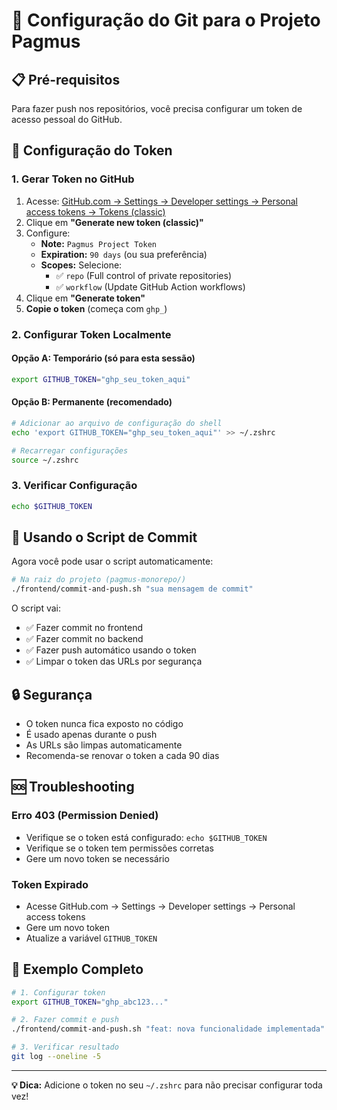 # 🔧 Configuração do Git para o Projeto Pagmus

## 📋 Pré-requisitos

Para fazer push nos repositórios, você precisa configurar um token de acesso pessoal do GitHub.

## 🔑 Configuração do Token

### 1. Gerar Token no GitHub

1. Acesse: [GitHub.com → Settings → Developer settings → Personal access tokens → Tokens (classic)](https://github.com/settings/tokens)
2. Clique em **"Generate new token (classic)"**
3. Configure:
   - **Note:** `Pagmus Project Token`
   - **Expiration:** `90 days` (ou sua preferência)
   - **Scopes:** Selecione:
     - ✅ `repo` (Full control of private repositories)
     - ✅ `workflow` (Update GitHub Action workflows)
4. Clique em **"Generate token"**
5. **Copie o token** (começa com `ghp_`)

### 2. Configurar Token Localmente

#### Opção A: Temporário (só para esta sessão)
```bash
export GITHUB_TOKEN="ghp_seu_token_aqui"
```

#### Opção B: Permanente (recomendado)
```bash
# Adicionar ao arquivo de configuração do shell
echo 'export GITHUB_TOKEN="ghp_seu_token_aqui"' >> ~/.zshrc

# Recarregar configurações
source ~/.zshrc
```

### 3. Verificar Configuração
```bash
echo $GITHUB_TOKEN
```

## 🚀 Usando o Script de Commit

Agora você pode usar o script automaticamente:

```bash
# Na raiz do projeto (pagmus-monorepo/)
./frontend/commit-and-push.sh "sua mensagem de commit"
```

O script vai:
- ✅ Fazer commit no frontend
- ✅ Fazer commit no backend  
- ✅ Fazer push automático usando o token
- ✅ Limpar o token das URLs por segurança

## 🔒 Segurança

- O token nunca fica exposto no código
- É usado apenas durante o push
- As URLs são limpas automaticamente
- Recomenda-se renovar o token a cada 90 dias

## 🆘 Troubleshooting

### Erro 403 (Permission Denied)
- Verifique se o token está configurado: `echo $GITHUB_TOKEN`
- Verifique se o token tem permissões corretas
- Gere um novo token se necessário

### Token Expirado
- Acesse GitHub.com → Settings → Developer settings → Personal access tokens
- Gere um novo token
- Atualize a variável `GITHUB_TOKEN`

## 📝 Exemplo Completo

```bash
# 1. Configurar token
export GITHUB_TOKEN="ghp_abc123..."

# 2. Fazer commit e push
./frontend/commit-and-push.sh "feat: nova funcionalidade implementada"

# 3. Verificar resultado
git log --oneline -5
```

---

**💡 Dica:** Adicione o token no seu `~/.zshrc` para não precisar configurar toda vez! 